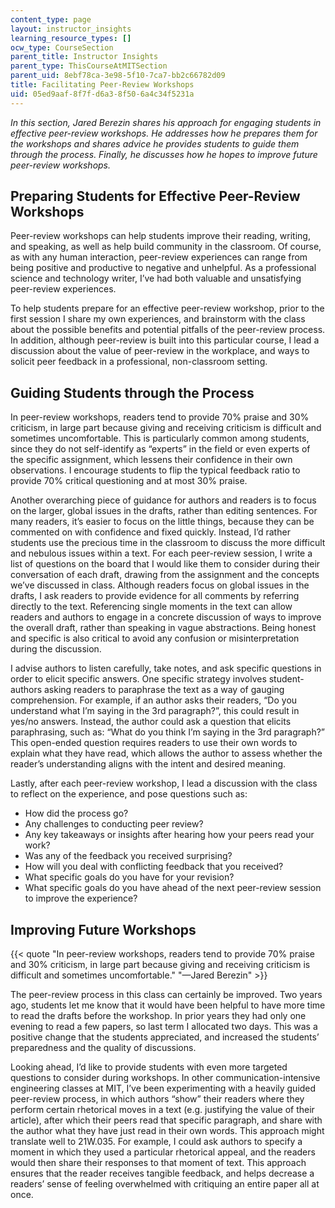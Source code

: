 ```yaml
---
content_type: page
layout: instructor_insights
learning_resource_types: []
ocw_type: CourseSection
parent_title: Instructor Insights
parent_type: ThisCourseAtMITSection
parent_uid: 8ebf78ca-3e98-5f10-7ca7-bb2c66782d09
title: Facilitating Peer-Review Workshops
uid: 05ed9aaf-8f7f-d6a3-8f50-6a4c34f5231a
---
```


_In this section, Jared Berezin shares his approach for engaging students in effective peer-review workshops. He addresses how he prepares them for the workshops and shares advice he provides students to guide them through the process. Finally, he discusses how he hopes to improve future peer-review workshops._

Preparing Students for Effective Peer-Review Workshops
------------------------------------------------------

Peer-review workshops can help students improve their reading, writing, and speaking, as well as help build community in the classroom. Of course, as with any human interaction, peer-review experiences can range from being positive and productive to negative and unhelpful. As a professional science and technology writer, I’ve had both valuable and unsatisfying peer-review experiences.

To help students prepare for an effective peer-review workshop, prior to the first session I share my own experiences, and brainstorm with the class about the possible benefits and potential pitfalls of the peer-review process. In addition, although peer-review is built into this particular course, I lead a discussion about the value of peer-review in the workplace, and ways to solicit peer feedback in a professional, non-classroom setting.

Guiding Students through the Process
------------------------------------

In peer-review workshops, readers tend to provide 70% praise and 30% criticism, in large part because giving and receiving criticism is difficult and sometimes uncomfortable. This is particularly common among students, since they do not self-identify as “experts” in the field or even experts of the specific assignment, which lessens their confidence in their own observations. I encourage students to flip the typical feedback ratio to provide 70% critical questioning and at most 30% praise.

Another overarching piece of guidance for authors and readers is to focus on the larger, global issues in the drafts, rather than editing sentences. For many readers, it’s easier to focus on the little things, because they can be commented on with confidence and fixed quickly. Instead, I’d rather students use the precious time in the classroom to discuss the more difficult and nebulous issues within a text. For each peer-review session, I write a list of questions on the board that I would like them to consider during their conversation of each draft, drawing from the assignment and the concepts we’ve discussed in class. Although readers focus on global issues in the drafts, I ask readers to provide evidence for all comments by referring directly to the text. Referencing single moments in the text can allow readers and authors to engage in a concrete discussion of ways to improve the overall draft, rather than speaking in vague abstractions. Being honest and specific is also critical to avoid any confusion or misinterpretation during the discussion.

I advise authors to listen carefully, take notes, and ask specific questions in order to elicit specific answers. One specific strategy involves student-authors asking readers to paraphrase the text as a way of gauging comprehension. For example, if an author asks their readers, “Do you understand what I’m saying in the 3rd paragraph?”, this could result in yes/no answers. Instead, the author could ask a question that elicits paraphrasing, such as: “What do you think I’m saying in the 3rd paragraph?” This open-ended question requires readers to use their own words to explain what they have read, which allows the author to assess whether the reader’s understanding aligns with the intent and desired meaning.

Lastly, after each peer-review workshop, I lead a discussion with the class to reflect on the experience, and pose questions such as:

*   How did the process go?
*   Any challenges to conducting peer review?
*   Any key takeaways or insights after hearing how your peers read your work?
*   Was any of the feedback you received surprising?
*   How will you deal with conflicting feedback that you received?
*   What specific goals do you have for your revision?
*   What specific goals do you have ahead of the next peer-review session to improve the experience?

Improving Future Workshops
--------------------------

{{< quote "In peer-review workshops, readers tend to provide 70% praise and 30% criticism, in large part because giving and receiving criticism is difficult and sometimes uncomfortable." "—Jared Berezin" >}}

The peer-review process in this class can certainly be improved. Two years ago, students let me know that it would have been helpful to have more time to read the drafts before the workshop. In prior years they had only one evening to read a few papers, so last term I allocated two days. This was a positive change that the students appreciated, and increased the students’ preparedness and the quality of discussions.

Looking ahead, I’d like to provide students with even more targeted questions to consider during workshops. In other communication-intensive engineering classes at MIT, I’ve been experimenting with a heavily guided peer-review process, in which authors “show” their readers where they perform certain rhetorical moves in a text (e.g. justifying the value of their article), after which their peers read that specific paragraph, and share with the author what they have just read in their own words. This approach might translate well to 21W.035. For example, I could ask authors to specify a moment in which they used a particular rhetorical appeal, and the readers would then share their responses to that moment of text. This approach ensures that the reader receives tangible feedback, and helps decrease a readers’ sense of feeling overwhelmed with critiquing an entire paper all at once.